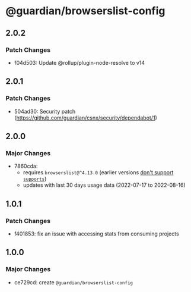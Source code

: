 # @guardian/browserslist-config

## 2.0.2

### Patch Changes

- f04d503: Update @rollup/plugin-node-resolve to v14

## 2.0.1

### Patch Changes

- 504ad30: Security patch (https://github.com/guardian/csnx/security/dependabot/1)

## 2.0.0

### Major Changes

- 7860cda:
  - requires `browserslist@^4.13.0` (earlier versions [don't support `supports`](https://github.com/browserslist/browserslist/blob/main/CHANGELOG.md#413))
  - updates with last 30 days usage data (2022-07-17 to 2022-08-16)

## 1.0.1

### Patch Changes

- f401853: fix an issue with accessing stats from consuming projects

## 1.0.0

### Major Changes

- ce729cd: create `@guardian/browserslist-config`
